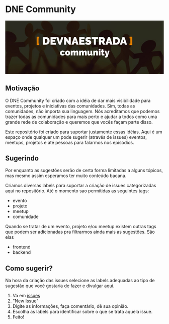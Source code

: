 # DNE Community

<img src="https://raw.githubusercontent.com/devnaestrada/community/master/dne-community.jpg" alt="Community Logo" />

## Motivação

O DNE Community foi criado com a idéia de dar mais visibilidade para eventos, projetos e iniciativas das comunidades. Sim, todas as comunidades, não importa sua linguagem. Nós acreditamos que podemos trazer todas as comunidades para mais perto e ajudar a todos como uma grande rede de colaboração e queremos que vocês façam parte disso.

Este repositório foi criado para suportar justamente essas idéias. Aqui é um espaço onde qualquer um pode sugerir (através de issues) eventos, meetups, projetos e até pessoas para falarmos nos episódios.

## Sugerindo

Por enquanto as sugestões serão de certa forma limitadas a alguns tópicos, mas mesmo assim esperamos ter muito conteúdo bacana.

Criamos diversas labels para suportar a criação de issues categorizadas aqui no repositório. Até o momento sao permitidas as seguintes tags:

- evento
- projeto
- meetup
- comunidade

Quando se tratar de um evento, projeto e/ou meetup existem outras tags que podem ser adicionadas pra filtrarmos ainda mais as sugestões. São elas

- frontend
- backend

## Como sugerir?

Na hora da criação das issues selecione as labels adequadas ao tipo de sugestão que você gostaria de fazer e divulgar aqui.

1. Vá em [issues](https://github.com/devnaestrada/community/issues)
2. "New Issue"
3. Digite as informações, faça comentário, dê sua opinião.
4. Escolha as labels para identificar sobre o que se trata aquela issue.
5. Feito!
